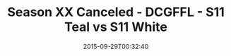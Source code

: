---
title: Season XX Canceled - DCGFFL - S11 Teal vs S11 White
teams-score:
- team: _teams/s11-teal.md
  score: 39
- team: _teams/s11-white.md
  score: 20
mvp: Alonzo Mable (Teal), Rudy Legg Benividas (White)
game-ball: ''
season: 11
week: 3
date: '2015-09-29T00:32:40'
pageid: season-xi-week-3-941-vs-939
---